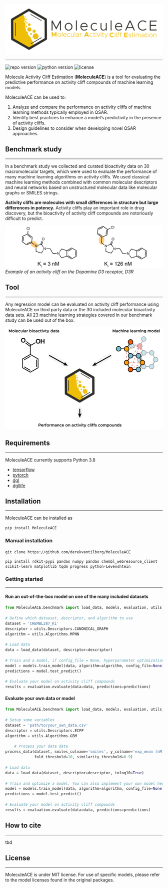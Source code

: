 ![MolDox logo](img/MoleculeACE.png?raw=true "Title")
***

![repo version](https://img.shields.io/badge/Version-v.%201.0-green)
![python version](https://img.shields.io/badge/python-v.3.8-blue)
![license](https://img.shields.io/badge/license-MIT-orange)

Molecule Activity Cliff Estimation (**MoleculeACE**) is a tool for evaluating the predictive performance on activity cliff compounds of machine learning models. 

MoleculeACE can be used to:
1) Analyze and compare the performance on activity cliffs of machine learning methods typically employed in 
QSAR.
2) Identify best practices to enhance a model’s predictivity in the presence of activity cliffs.
3) Design guidelines to consider when developing novel QSAR approaches. 


## Benchmark study
***

In a benchmark study we collected and curated bioactivity data on 30 macromolecular targets, which were used to evaluate 
the performance of many machine learning algorithms on activity cliffs. We used classical machine learning methods
combined with common molecular descriptors and neural networks based on unstructured molecular data like molecular 
graphs or SMILES strings.

**Activity cliffs are molecules with small differences in structure but large differences in potency.** Activity cliffs
play an important role in drug discovery, but the bioactivity of activity cliff compounds are notoriously difficult to 
predict. 

![Activity cliff example](img/cliff_example.png?raw=true "activity_cliff_example")
*Example of an activity cliff on the Dopamine D3 receptor, D3R*

## Tool
***

Any regression model can be evaluated on activity cliff performance using MoleculeACE on third party data or the 30
included molecular bioactivity data sets. All 23 machine learning strategies covered in our benchmark study can be used 
out of the box.

![MolDox logo](img/moleculeACE_example.png?raw=true "activity_cliff_example")


## Requirements
***
MoleculeACE currently supports Python 3.8
- [tensorflow](https://www.tensorflow.org/)
- [pytorch](https://pytorch.org/)
- [dgl](https://www.dgl.ai/) 
- [dgllife](https://lifesci.dgl.ai/)

## Installation
***
MoleculeACE can be installed as

```pip install MoleculeACE```

### Manual installation
```git clone https://github.com/derekvantilborg/MoleculeACE```

```
pip install rdkit-pypi pandas numpy pandas chembl_webresource_client scikit-learn matplotlib tqdm progress python-Levenshtein
```

### Getting started
***

#### Run an out-of-the-box model on one of the many included datasets

```python
from MoleculeACE.benchmark import load_data, models, evaluation, utils

# Define which dataaset, descriptor, and algorithm to use
dataset = 'CHEMBL287_Ki'
descriptor = utils.Descriptors.CANONICAL_GRAPH
algorithm = utils.Algorithms.MPNN

# Load data
data = load_data(dataset, descriptor=descriptor)

# Train and a model, if config_file = None, hyperparameter optimization is performed
model = models.train_model(data, algorithm=algorithm, config_file=None)
predictions = model.test_predict()

# Evaluate your model on activity cliff compounds
results = evaluation.evaluate(data=data, predictions=predictions)
```


#### Evaluate your own data or model

```python
from MoleculeACE.benchmark import load_data, models, evaluation, utils, process_data

# Setup some variables
dataset = 'path/to/your_own_data.csv'
descriptor = utils.Descriptors.ECFP
algorithm = utils.Algorithms.GBM

    # Process your data data
process_data(dataset, smiles_colname='smiles', y_colname='exp_mean [nM]', test_size=0.2,
             fold_threshold=10, similarity_threshold=0.9)

# Load data
data = load_data(dataset, descriptor=descriptor, tolog10=True)

# Train and optimize a model. You can also implement your own model here
model = models.train_model(data, algorithm=algorithm, config_file=None)
predictions = model.test_predict()

# Evaluate your model on activity cliff compounds
results = evaluation.evaluate(data=data, predictions=predictions)
```

## How to cite
***
tbd

## License
***
MoleculeACE is under MIT license. For use of specific models, please refer to the model licenses found in the original 
packages.